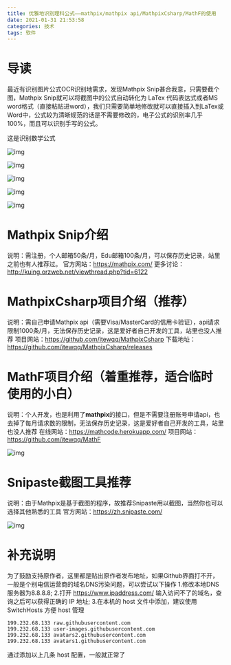 ```yaml
---
title: 优雅地识别理科公式——mathpix/mathpix api/MathpixCsharp/MathF的使用
date: 2021-01-31 21:53:58
categories: 技术
tags: 软件
---
```


# 导读

最近有识别图片公式OCR识别地需求，发现Mathpix Snip甚合我意，只需要截个图，Mathpix Snip就可以将截图中的公式自动转化为 LaTex 代码表达式或者MS word格式（直接粘贴进word），我们只需要简单地修改就可以直接插入到LaTex或Word中，公式较为清晰规范的话是不需要修改的，电子公式的识别率几乎100%，而且可以识别手写的公式。

<!-- more-->

这是识别数学公式

![img](https://gitee.com/LYmystery/PicGo/raw/master/image/20210131215538.gif)

![img](https://gitee.com/LYmystery/PicGo/raw/master/image/20210131215600.png)

![img](https://gitee.com/LYmystery/PicGo/raw/master/image/20210131215626.png)

![img](https://gitee.com/LYmystery/PicGo/raw/master/image/20210131215635.png)

![img](https://gitee.com/LYmystery/PicGo/raw/master/image/20210131215644.jpg)

# Mathpix Snip介绍

说明：需注册，个人邮箱50条/月，Edu邮箱100条/月，可以保存历史记录，站里之前也有人推荐过。
官方网站：https://mathpix.com/
更多讨论：http://kuing.orzweb.net/viewthread.php?tid=6122

# MathpixCsharp项目介绍（推荐）

说明：需自己申请Mathpix api（需要Visa/MasterCard的信用卡验证），api请求限制1000条/月，无法保存历史记录，这是爱好者自己开发的工具，站里也没人推荐
项目网站：https://github.com/itewqq/MathpixCsharp
下载地址：https://github.com/itewqq/MathpixCsharp/releases



# MathF项目介绍（着重推荐，适合临时使用的小白）

说明：个人开发，也是利用了**mathpix**的接口，但是不需要注册账号申请api，也去掉了每月请求数的限制，无法保存历史记录，这是爱好者自己开发的工具，站里也没人推荐
在线网站：https://mathcode.herokuapp.com/
项目网站：https://github.com/itewqq/MathF

![img](https://gitee.com/LYmystery/PicGo/raw/master/image/20210131215744.jpg)

# Snipaste截图工具推荐

说明：由于Mathpix是基于截图的程序，故推荐Snipaste用以截图，当然你也可以选择其他熟悉的工具
官方网站：https://zh.snipaste.com/

![img](https://gitee.com/LYmystery/PicGo/raw/master/image/20210131215807.gif)

# 补充说明

为了鼓励支持原作者，这里都是贴出原作者发布地址，如果Github界面打不开，一般是个别电信运营商的域名DNS污染问题，可以尝试以下操作
1.修改本地DNS服务器为8.8.8.8;
2.打开 https://www.ipaddress.com/ 输入访问不了的域名，查询之后可以获得正确的 IP 地址;
3.在本机的 host 文件中添加，建议使用 SwitchHosts 方便 host 管理

```
199.232.68.133 raw.githubusercontent.com
199.232.68.133 user-images.githubusercontent.com
199.232.68.133 avatars2.githubusercontent.com
199.232.68.133 avatars1.githubusercontent.com
```

通过添加以上几条 host 配置，一般就正常了